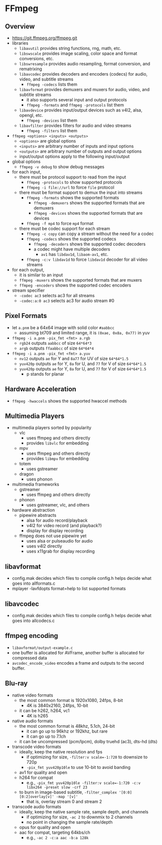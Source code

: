 FFmpeg
======

## Overview

- <https://git.ffmpeg.org/ffmpeg.git>
- libraries
  - `libavutil` provides string functions, rng, math, etc.
  - `libswscale` provides image scaling, color space and format conversions,
    etc.
  - `libswresample` provides audio resampling, format conversion, and
    rematrixing
  - `libavcodec` provides decoders and encoders (codecs) for audio, video,
    and subtitle streams
    - `ffmpeg -codecs` lists them
  - `libavformat` provides demuxers and muxers for audio, video, and subtitle
    streams
    - it also supports several input and output protocols
    - `ffmpeg -formats` and `ffmpeg -protocols` list them
  - `libavdevice` provides input/output devices such as v4l2, alsa, opengl, etc.
      - `ffmpeg -devices` list them
  - `libavfilter` provides filters for audio and video streams
      - `ffmpeg -filters` list them
- `ffmpeg <options> <inputs> <outputs>`
  - `<options>` are global options
  - `<inputs>` are arbitrary number of inputs and input options
  - `<outputs>` are arbitrary number of outputs and output options
  - input/output options apply to the following input/output
- global options
  - `ffmpeg -v debug` to show debug messages
- for each input,
  - there must be protocol support to read from the input
    - `ffmpeg -protocols` to show supported protocols
    - `ffmpeg -i file://url` to force `file` protocol
  - there must be format support to demux the input into streams
    - `ffmpeg -formats` shows the supported formats
      - `ffmpeg -demuxers` shows the supported formats that are demuxers
      - `ffmpeg -devices` shows the supported formats that are devices
    - `ffmpeg -f mp4` to force `mp4` format
  - there must be codec support for each stream
    - `ffmpeg -c copy` can copy a stream without the need for a codec
    - `ffmpeg -codecs` shows the supported codecs
      - `ffmpeg -decoders` shows the supported codec decoders
      - a codec might have multiple decoders
        - `av1` has `libdav1d`, `libaom-av1`, etc.
    - `ffmpeg -c:v libdav1d` to force `libdav1d` decoder for all video streams
- for each output,
  - it is similar to an input
  - `ffmpeg -muxers` shows the supported formats that are muxers
  - `ffmpeg -encoders` shows the supported codec encoders
- stream specifier
  - `-codec ac3` selects ac3 for all streams
  - `-codec:a:0 ac3` selects ac3 for audio stream #0

## Pixel Formats

- let `a.pnm` be a 64x64 image with solid color `#aabbcc`
  - assuming bt709 and limited range, it is `(0xae, 0x8a, 0x77)` in yuv
- `ffmpeg -i a.pnm -pix_fmt <fmt> a.rgb`
  - `rgb24` outputs `aabbcc` of size `64*64*3`
  - `argb` outputs `ffaabbcc` of size `64*64*4`
- `ffmpeg -i a.pnm -pix_fmt <fmt> a.yuv`
  - `nv12` outputs `ae` for Y and `8a77` for UV of size `64*64*1.5`
  - `yuv420p` outputs `ae` for Y, `8a` for U, and `77` for V of size
    `64*64*1.5`
  - `yuv420p` outputs `ae` for Y, `8a` for U, and `77` for V of size
    `64*64*1.5`
    - p stands for planar

## Hardware Acceleration

- `ffmpeg -hwaccels` shows the supported hwaccel methods

## Multimedia Players

- multimedia players sorted by popularity
  - vlc
    - uses ffmpeg and others directly
    - provides `libvlc` for embedding
  - mpv
    - uses ffmpeg and others directly
    - provides `libmpv` for embedding
  - totem
    - uses gstreamer
  - dragon
    - uses phonon
- multimedia frameworks
  - gstreamer
    - uses ffmpeg and others directly
  - phonon
    - uses gstreamer, vlc, and others
- hardware abstraction
  - pipewire abstracts
    - alsa for audio record/playback
    - v4l2 for video record (and playback?)
    - display for display recording
  - ffmpeg does not use pipewire yet
    - uses alsa or pulseaudio for audio
    - uses v4l2 directly
    - uses x11grab for display recording

## libavformat

- config.mak decides which files to compile
  config.h helps decide what goes into allformats.c
- mplayer -lavfdopts format=help <somefile> to list supported formats

## libavcodec

- config.mak decides which files to compile
  config.h helps decide what goes into allcodecs.c

## ffmpeg encoding

- `libavformat/output-example.c`
- one buffer is allocated for AVFrame, another buffer is allocated for
  compressed data
- `avcodec_encode_video` encodes a frame and outputs to the second buffer.

## Blu-ray

- native video formats
  - the most common format is 1920x1080, 24fps, 8-bit
    - 4K is 3840x2160, 24fps, 10-bit
  - it can be h262, h264, vc1
    - 4K is h265
- native audio formats
  - the most common format is 48khz, 5.1ch, 24-bit
    - it can go up to 96khz or 192khz, but rare
    - it can go up to 7.1ch
  - it can be uncompressed (pcm/lpcm), dolby truehd (ac3), dts-hd (dts)
- transcode video formats
  - ideally, keep the native resolution and fps
    - if optimizing for size, `-filter:v scale=-1:720` to downsize to 720p
    - `-pix_fmt yuv420p10le` to use 10-bit to avoid banding
  - av1 for quality and open
  - h264 for compat
    - e.g., `-pix_fmt yuv420p10le -filter:v scale=-1:720 -c:v libx264 -preset slow -crf 23`
  - to burn in image-based subtitle, `-filter_complex '[0:0][0:2]overlay[v]' -map '[v]'`
    - that is, overlay stream 0 and stream 2
- transcode audio formats
  - ideally, keep the native sample rate, sample depth, and channels
    - if optimizing for size, `-ac 2` to downmix to 2 channels
    - no point in changing the sample rate/depth
  - opus for quality and open
  - aac for compat, targeting 64kbs/ch
    - e.g., `-ac 2 -c:a aac -b:a 128k`
